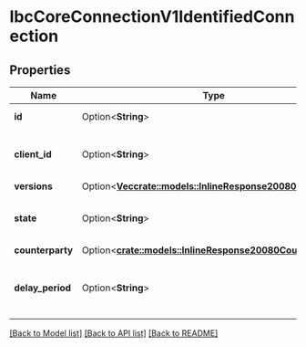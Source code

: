 # IbcCoreConnectionV1IdentifiedConnection

## Properties

Name | Type | Description | Notes
------------ | ------------- | ------------- | -------------
**id** | Option<**String**> | connection identifier. | [optional]
**client_id** | Option<**String**> | client associated with this connection. | [optional]
**versions** | Option<[**Vec<crate::models::InlineResponse20080Versions>**](inline_response_200_80_versions.md)> |  | [optional]
**state** | Option<**String**> | current state of the connection end. | [optional][default to State_UNINITIALIZEDUNSPECIFIED]
**counterparty** | Option<[**crate::models::InlineResponse20080Counterparty**](inline_response_200_80_counterparty.md)> |  | [optional]
**delay_period** | Option<**String**> | delay period associated with this connection. | [optional]

[[Back to Model list]](../README.md#documentation-for-models) [[Back to API list]](../README.md#documentation-for-api-endpoints) [[Back to README]](../README.md)


